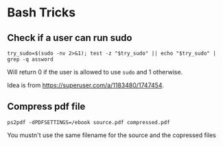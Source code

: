 # Bash Tricks

## Check if a user can run sudo

```
try_sudo=$(sudo -nv 2>&1); test -z "$try_sudo" || echo "$try_sudo" | grep -q assword
```

Will return 0 if the user is allowed to use `sudo` and 1 otherwise.

Idea is from <https://superuser.com/a/1183480/1747454>.

## Compress pdf file

```
ps2pdf -dPDFSETTINGS=/ebook source.pdf compressed.pdf
```

You mustn't use the same filename for the source and the copressed files
